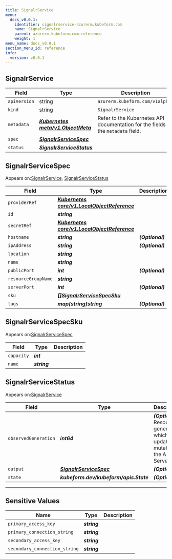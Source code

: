 ```yaml
---
title: SignalrService
menu:
  docs_v0.0.1:
    identifier: signalrservice-azurerm.kubeform.com
    name: SignalrService
    parent: azurerm.kubeform.com-reference
    weight: 1
menu_name: docs_v0.0.1
section_menu_id: reference
info:
  version: v0.0.1
---
```


## SignalrService
| Field | Type | Description |
| ------ | ----- | ----------- |
| `apiVersion` | string | `azurerm.kubeform.com/v1alpha1` |
|    `kind` | string | `SignalrService` |
| `metadata` | ***[Kubernetes meta/v1.ObjectMeta](https://kubernetes.io/docs/reference/generated/kubernetes-api/v1.13/#objectmeta-v1-meta)***|Refer to the Kubernetes API documentation for the fields of the `metadata` field.|
| `spec` | ***[SignalrServiceSpec](#signalrservicespec)***||
| `status` | ***[SignalrServiceStatus](#signalrservicestatus)***||
## SignalrServiceSpec

Appears on:[SignalrService](#signalrservice), [SignalrServiceStatus](#signalrservicestatus)

| Field | Type | Description |
| ------ | ----- | ----------- |
| `providerRef` | ***[Kubernetes core/v1.LocalObjectReference](https://kubernetes.io/docs/reference/generated/kubernetes-api/v1.13/#localobjectreference-v1-core)***||
| `id` | ***string***||
| `secretRef` | ***[Kubernetes core/v1.LocalObjectReference](https://kubernetes.io/docs/reference/generated/kubernetes-api/v1.13/#localobjectreference-v1-core)***||
| `hostname` | ***string***| ***(Optional)*** |
| `ipAddress` | ***string***| ***(Optional)*** |
| `location` | ***string***||
| `name` | ***string***||
| `publicPort` | ***int***| ***(Optional)*** |
| `resourceGroupName` | ***string***||
| `serverPort` | ***int***| ***(Optional)*** |
| `sku` | ***[[]SignalrServiceSpecSku](#signalrservicespecsku)***||
| `tags` | ***map[string]string***| ***(Optional)*** |
## SignalrServiceSpecSku

Appears on:[SignalrServiceSpec](#signalrservicespec)

| Field | Type | Description |
| ------ | ----- | ----------- |
| `capacity` | ***int***||
| `name` | ***string***||
## SignalrServiceStatus

Appears on:[SignalrService](#signalrservice)

| Field | Type | Description |
| ------ | ----- | ----------- |
| `observedGeneration` | ***int64***| ***(Optional)*** Resource generation, which is updated on mutation by the API Server.|
| `output` | ***[SignalrServiceSpec](#signalrservicespec)***| ***(Optional)*** |
| `state` | ***kubeform.dev/kubeform/apis.State***| ***(Optional)*** |
---
## Sensitive Values
| Name | Type | Description |
|------|------|-------------|
| `primary_access_key` | ***string*** ||
| `primary_connection_string` | ***string*** ||
| `secondary_access_key` | ***string*** ||
| `secondary_connection_string` | ***string*** ||
